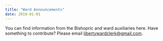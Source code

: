 ```yaml
---
title: "Ward Announcements"
date: 2019-01-01
---
```


You can find information from the Bishopric and ward auxiliaries here. Have something to contribute? Please email libertywardclerk@gmail.com.
